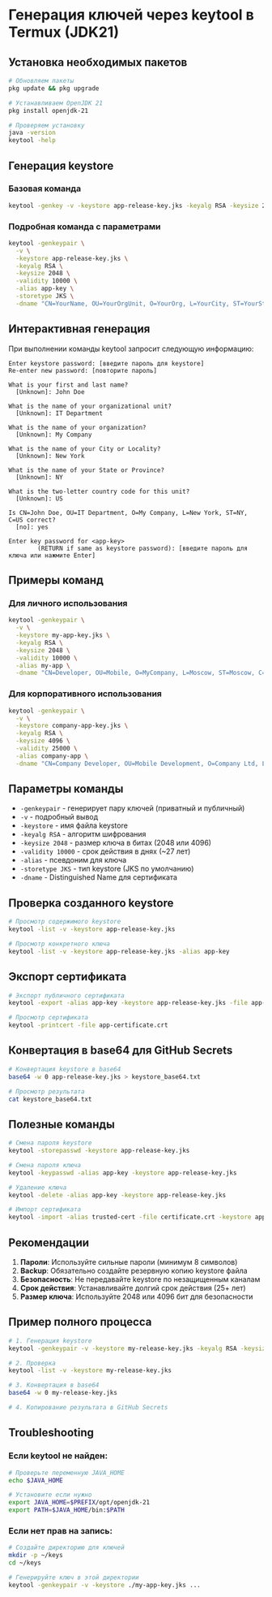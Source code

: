 # Генерация ключей через keytool в Termux (JDK21)

## Установка необходимых пакетов

```bash
# Обновляем пакеты
pkg update && pkg upgrade

# Устанавливаем OpenJDK 21
pkg install openjdk-21

# Проверяем установку
java -version
keytool -help
```

## Генерация keystore

### Базовая команда
```bash
keytool -genkey -v -keystore app-release-key.jks -keyalg RSA -keysize 2048 -validity 10000 -alias app-key
```

### Подробная команда с параметрами
```bash
keytool -genkeypair \
  -v \
  -keystore app-release-key.jks \
  -keyalg RSA \
  -keysize 2048 \
  -validity 10000 \
  -alias app-key \
  -storetype JKS \
  -dname "CN=YourName, OU=YourOrgUnit, O=YourOrg, L=YourCity, ST=YourState, C=YourCountry"
```

## Интерактивная генерация

При выполнении команды keytool запросит следующую информацию:

```
Enter keystore password: [введите пароль для keystore]
Re-enter new password: [повторите пароль]

What is your first and last name?
  [Unknown]: John Doe

What is the name of your organizational unit?
  [Unknown]: IT Department

What is the name of your organization?
  [Unknown]: My Company

What is the name of your City or Locality?
  [Unknown]: New York

What is the name of your State or Province?
  [Unknown]: NY

What is the two-letter country code for this unit?
  [Unknown]: US

Is CN=John Doe, OU=IT Department, O=My Company, L=New York, ST=NY, C=US correct?
  [no]: yes

Enter key password for <app-key>
        (RETURN if same as keystore password): [введите пароль для ключа или нажмите Enter]
```

## Примеры команд

### Для личного использования
```bash
keytool -genkeypair \
  -v \
  -keystore my-app-key.jks \
  -keyalg RSA \
  -keysize 2048 \
  -validity 10000 \
  -alias my-app \
  -dname "CN=Developer, OU=Mobile, O=MyCompany, L=Moscow, ST=Moscow, C=RU"
```

### Для корпоративного использования
```bash
keytool -genkeypair \
  -v \
  -keystore company-app-key.jks \
  -keyalg RSA \
  -keysize 4096 \
  -validity 25000 \
  -alias company-app \
  -dname "CN=Company Developer, OU=Mobile Development, O=Company Ltd, L=City, ST=Region, C=RU"
```

## Параметры команды

- `-genkeypair` - генерирует пару ключей (приватный и публичный)
- `-v` - подробный вывод
- `-keystore` - имя файла keystore
- `-keyalg RSA` - алгоритм шифрования
- `-keysize 2048` - размер ключа в битах (2048 или 4096)
- `-validity 10000` - срок действия в днях (~27 лет)
- `-alias` - псевдоним для ключа
- `-storetype JKS` - тип keystore (JKS по умолчанию)
- `-dname` - Distinguished Name для сертификата

## Проверка созданного keystore

```bash
# Просмотр содержимого keystore
keytool -list -v -keystore app-release-key.jks

# Просмотр конкретного ключа
keytool -list -v -keystore app-release-key.jks -alias app-key
```

## Экспорт сертификата

```bash
# Экспорт публичного сертификата
keytool -export -alias app-key -keystore app-release-key.jks -file app-certificate.crt

# Просмотр сертификата
keytool -printcert -file app-certificate.crt
```

## Конвертация в base64 для GitHub Secrets

```bash
# Конвертация keystore в base64
base64 -w 0 app-release-key.jks > keystore_base64.txt

# Просмотр результата
cat keystore_base64.txt
```

## Полезные команды

```bash
# Смена пароля keystore
keytool -storepasswd -keystore app-release-key.jks

# Смена пароля ключа
keytool -keypasswd -alias app-key -keystore app-release-key.jks

# Удаление ключа
keytool -delete -alias app-key -keystore app-release-key.jks

# Импорт сертификата
keytool -import -alias trusted-cert -file certificate.crt -keystore app-release-key.jks
```

## Рекомендации

1. **Пароли**: Используйте сильные пароли (минимум 8 символов)
2. **Backup**: Обязательно создайте резервную копию keystore файла
3. **Безопасность**: Не передавайте keystore по незащищенным каналам
4. **Срок действия**: Устанавливайте долгий срок действия (25+ лет)
5. **Размер ключа**: Используйте 2048 или 4096 бит для безопасности

## Пример полного процесса

```bash
# 1. Генерация keystore
keytool -genkeypair -v -keystore my-release-key.jks -keyalg RSA -keysize 2048 -validity 10000 -alias my-app-key

# 2. Проверка
keytool -list -v -keystore my-release-key.jks

# 3. Конвертация в base64
base64 -w 0 my-release-key.jks

# 4. Копирование результата в GitHub Secrets
```

## Troubleshooting

### Если keytool не найден:
```bash
# Проверьте переменную JAVA_HOME
echo $JAVA_HOME

# Установите если нужно
export JAVA_HOME=$PREFIX/opt/openjdk-21
export PATH=$JAVA_HOME/bin:$PATH
```

### Если нет прав на запись:
```bash
# Создайте директорию для ключей
mkdir -p ~/keys
cd ~/keys

# Генерируйте ключ в этой директории
keytool -genkeypair -v -keystore ./my-app-key.jks ...
```
